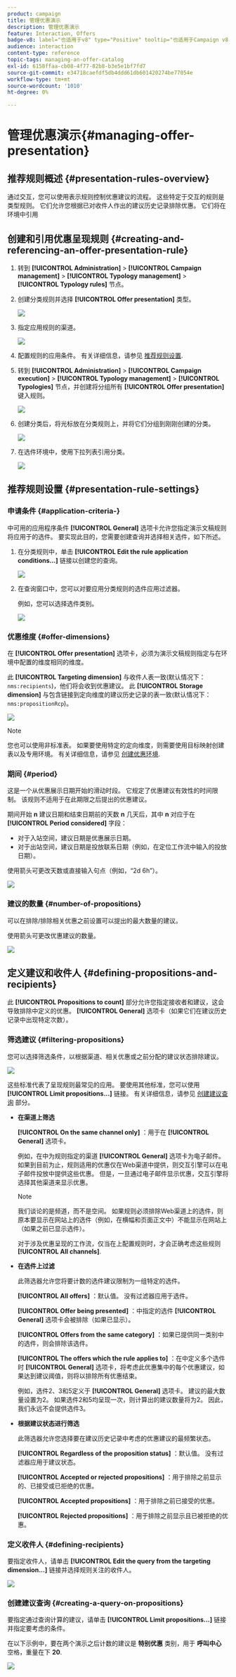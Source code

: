 ```yaml
---
product: campaign
title: 管理优惠演示
description: 管理优惠演示
feature: Interaction, Offers
badge-v8: label="也适用于v8" type="Positive" tooltip="也适用于Campaign v8"
audience: interaction
content-type: reference
topic-tags: managing-an-offer-catalog
exl-id: 6158ffaa-cb08-4f77-82b8-b3e5e1bf7fd7
source-git-commit: e34718caefdf5db4ddd61db601420274be77054e
workflow-type: tm+mt
source-wordcount: '1010'
ht-degree: 0%

---
```


# 管理优惠演示{#managing-offer-presentation}



## 推荐规则概述 {#presentation-rules-overview}

通过交互，您可以使用表示规则控制优惠建议的流程。 这些特定于交互的规则是类型规则。 它们允许您根据已对收件人作出的建议历史记录排除优惠。 它们将在环境中引用

## 创建和引用优惠呈现规则 {#creating-and-referencing-an-offer-presentation-rule}

1. 转到 **[!UICONTROL Administration]** > **[!UICONTROL Campaign management]** > **[!UICONTROL Typology management]** > **[!UICONTROL Typology rules]** 节点。
1. 创建分类规则并选择 **[!UICONTROL Offer presentation]** 类型。

   ![](assets/offer_typology_001.png)

1. 指定应用规则的渠道。

   ![](assets/offer_typology_002.png)

1. 配置规则的应用条件。 有关详细信息，请参见 [推荐规则设置](#presentation-rule-settings).
1. 转到 **[!UICONTROL Administration]** > **[!UICONTROL Campaign execution]** > **[!UICONTROL Typology management]** > **[!UICONTROL Typologies]** 节点，并创建将分组所有 **[!UICONTROL Offer presentation]** 键入规则。

   ![](assets/offer_typology_003.png)

1. 创建分类后，将光标放在分类规则上，并将它们分组到刚刚创建的分类。

   ![](assets/offer_typology_004.png)

1. 在选件环境中，使用下拉列表引用分类。

   ![](assets/offer_typology_005.png)

## 推荐规则设置 {#presentation-rule-settings}

### 申请条件 {#application-criteria-}

中可用的应用程序条件 **[!UICONTROL General]** 选项卡允许您指定演示文稿规则将应用于的选件。 要实现此目的，您需要创建查询并选择相关选件，如下所述。

1. 在分类规则中，单击 **[!UICONTROL Edit the rule application conditions...]** 链接以创建您的查询。

   ![](assets/offer_typology_006.png)

1. 在查询窗口中，您可以对要应用分类规则的选件应用过滤器。

   例如，您可以选择选件类别。

   ![](assets/offer_typology_008.png)

### 优惠维度 {#offer-dimensions}

在 **[!UICONTROL Offer presentation]** 选项卡，必须为演示文稿规则指定与在环境中配置的维度相同的维度。

此 **[!UICONTROL Targeting dimension]** 与收件人表一致(默认情况下： `nms:recipients`)，他们将会收到优惠建议。 此 **[!UICONTROL Storage dimension]** 与包含链接到定向维度的建议历史记录的表一致(默认情况下： `nms:propositionRcp`)。

![](assets/offer_typology_009.png)

>[!NOTE]
>
>您也可以使用非标准表。 如果要使用特定的定向维度，则需要使用目标映射创建表以及专用环境。 有关详细信息，请参见 [创建优惠环境](../../interaction/using/live-design-environments.md#creating-an-offer-environment).

### 期间 {#period}

这是一个从优惠展示日期开始的滑动时段。 它规定了优惠建议有效性的时间限制。 该规则不适用于在此期限之后提出的优惠建议。

期间开始 **n** 建议日期和结束日期前的天数 **n** 几天后，其中 **n** 对应于在 **[!UICONTROL Period considered]** 字段：

* 对于入站空间，建议日期是优惠展示日期。
* 对于出站空间，建议日期是投放联系日期（例如，在定位工作流中输入的投放日期）。

使用箭头可更改天数或直接输入句点（例如，“2d 6h”）。

![](assets/offer_typology_010.png)

### 建议的数量 {#number-of-propositions}

可以在排除/排除相关优惠之前设置可以提出的最大数量的建议。

使用箭头可更改优惠建议的数量。

![](assets/offer_typology_011.png)

## 定义建议和收件人 {#defining-propositions-and-recipients}

此 **[!UICONTROL Propositions to count]** 部分允许您指定接收者和建议，这会导致排除中定义的优惠。 **[!UICONTROL General]** 选项卡（如果它们在建议历史记录中出现特定次数）。

### 筛选建议 {#filtering-propositions}

您可以选择筛选条件，以根据渠道、相关优惠或之前分配的建议状态排除建议。

![](assets/offer_typology_014.png)

这些标准代表了呈现规则最常见的应用。 要使用其他标准，您可以使用 **[!UICONTROL Limit propositions...]** 链接。 有关详细信息，请参见 [创建建议查询](#creating-a-query-on-propositions) 部分。

* **在渠道上筛选**

  **[!UICONTROL On the same channel only]** ：用于在 **[!UICONTROL General]** 选项卡。

  例如，在中为规则指定的渠道 **[!UICONTROL General]** 选项卡为电子邮件。 如果到目前为止，规则适用的优惠仅在Web渠道中提供，则交互引擎可以在电子邮件投放中提供这些优惠。 但是，一旦通过电子邮件显示优惠，交互引擎将选择其他渠道来显示优惠。

  >[!NOTE]
  >
  >我们谈论的是频道，而不是空间。 如果规则必须排除Web渠道上的选件，则原本要显示在网站上的选件（例如，在横幅和页面正文中）不能显示在网站上（如果之前已显示选件）。
  >
  >对于涉及优惠呈现的工作流，仅当在上配置规则时，才会正确考虑这些规则 **[!UICONTROL All channels]**.

* **在选件上过滤**

  此筛选器允许您将要计数的选件建议限制为一组特定的选件。

  **[!UICONTROL All offers]** ：默认值。 没有过滤器应用于选件。

  **[!UICONTROL Offer being presented]** ：中指定的选件 **[!UICONTROL General]** 选项卡会被排除（如果已显示）。

  **[!UICONTROL Offers from the same category]** ：如果已提供同一类别中的选件，则会排除该选件。

  **[!UICONTROL The offers which the rule applies to]** ：在中定义多个选件时 **[!UICONTROL General]** 选项卡，将考虑此优惠集中的每个优惠建议，如果达到建议阈值，则将以排除所有优惠结束。

  例如，选件2、3和5定义于 **[!UICONTROL General]** 选项卡。 建议的最大数量设置为2。 如果选件2和5均呈现一次，则计算出的建议数量将为2。 因此，我们永远不会提供选件3。

* **根据建议状态进行筛选**

  此筛选器允许您选择要在建议历史记录中考虑的优惠建议的最频繁状态。

  **[!UICONTROL Regardless of the proposition status]** ：默认值。 没有过滤器应用于建议状态。

  **[!UICONTROL Accepted or rejected propositions]** ：用于排除之前显示的、已接受或已拒绝的优惠。

  **[!UICONTROL Accepted propositions]** ：用于排除之前已接受的优惠。

  **[!UICONTROL Rejected propositions]** ：用于排除之前显示且已被拒绝的优惠。

### 定义收件人 {#defining-recipients}

要指定收件人，请单击 **[!UICONTROL Edit the query from the targeting dimension...]** 链接并选择规则关注的收件人。

![](assets/offer_typology_012.png)

### 创建建议查询 {#creating-a-query-on-propositions}

要指定通过查询计算的建议，请单击 **[!UICONTROL Limit propositions...]** 链接并指定要考虑的条件。

在以下示例中，要在两个演示之后计数的建议是 **特别优惠** 类别，用于 **呼叫中心** 空格，重量在下 **20**.

![](assets/offer_typology_013.png)
